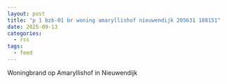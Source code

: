 ```yaml
---
layout: post
title: "p 1 bzb-01 br woning amaryllishof nieuwendijk 205631 188151"
date: 2025-09-13
categories: 
  - rss
tags: 
  - feed
---
```


Woningbrand op Amaryllishof in Nieuwendijk
